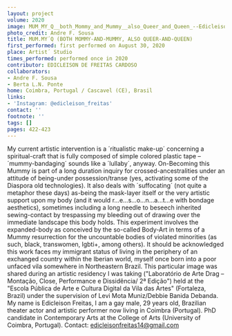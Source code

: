 ```yaml
---
layout: project
volume: 2020
image: MUM_MY_Q__both_Mommy_and_Mummy__also_Queer_and_Queen_--Edicleison_de_Freitas_Cardoso.jpg
photo_credit: Andre F. Sousa
title: MUM.MY´Q (BOTH MOMMY-AND-MUMMY, ALSO QUEER-AND-QUEEN)
first_performed: first performed on August 30, 2020
place: Artist´ Studio
times_performed: performed once in 2020
contributor: EDICLEISON DE FREITAS CARDOSO
collaborators:
- Andre F. Sousa
- Berta L.N. Ponte
home: Coimbra, Portugal / Cascavel (CE), Brasil
links:
- 'Instagram: @edicleison_freitas'
contact: ''
footnote: ''
tags: []
pages: 422-423
---
```



My current artistic intervention is a ´ritualistic make-up´ concerning a spiritual-craft that is fully composed of simple colored plastic tape – ´mummy-bandaging´ sounds like a ´lullaby´, anyway. On-Becoming this Mummy is part of a long duration inquiry for crossed-ancestralities under an attitude of being-under possession/transe (yes, activating some of the Diaspora old technologies). It also deals with ´suffocating´ (not quite a metaphor these days) as-being the mask-layer itself or the very artistic support upon my body (and it would r...e...s...o...n...a...t...e with bondage aesthetics), sometimes including a long needle to beseech inherited sewing-contact by trespassing my bleeding out of drawing over the immediate landscape this body holds. This experiment involves the expanded-body as conceived by the so-called Body-Art in terms of a Mummy resurrection for the uncountable bodies of violated minorities (as such, black, transwomen, lgbti+, among others). It should be acknowledged this work faces my immigrant status of living in the periphery of an exchanged country within the Iberian world, myself once born into a poor unfaced vila somewhere in Northeastern Brazil. This particular image was shared during an artistic residency I was taking ("Laboratório de Arte Drag – Montação, Close, Performance e Dissidência/ 2ª Edição") held at the "Escola Pública de Arte e Cultura Digital da Vila das Artes" (Fortaleza, Brazil) under the supervision of Levi Mota Muniz/Debbie Banida Debanda. My name is Edicleison Freitas, I am a gay male, 29 years old, Brazilian theater actor and artistic performer now living in Coimbra (Portugal). PhD candidate in Contemporary Arts at the College of Arts (University of Coimbra, Portugal). Contact: edicleisonfreitas14@gmail.com
